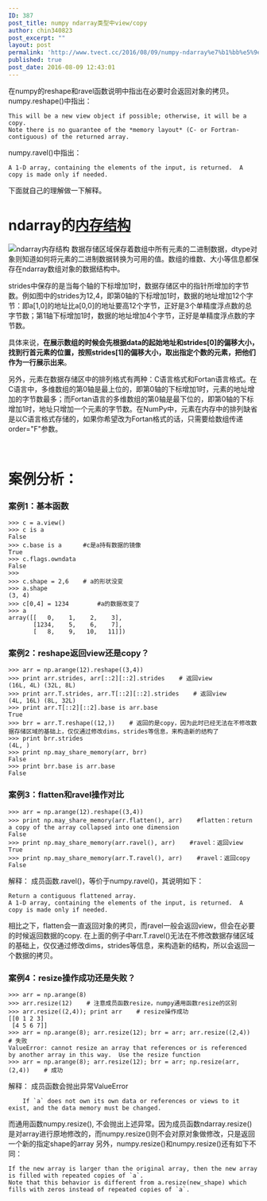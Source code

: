 ```yaml
---
ID: 387
post_title: numpy ndarray类型中view/copy
author: chin340823
post_excerpt: ""
layout: post
permalink: 'http://www.tvect.cc/2016/08/09/numpy-ndarray%e7%b1%bb%e5%9e%8b%e4%b8%adviewcopy/'
published: true
post_date: 2016-08-09 12:43:01
---
```

在numpy的reshape和ravel函数说明中指出在必要时会返回对象的拷贝。
numpy.reshape()中指出：

<pre class="prism-highlight line-numbers" data-start="1"><code class="language-null">This will be a new view object if possible; otherwise, it will be a copy.  
Note there is no guarantee of the *memory layout* (C- or Fortran- contiguous) of the returned array.
</code></pre>

numpy.ravel()中指出：

<pre class="prism-highlight line-numbers" data-start="1"><code class="language-null">A 1-D array, containing the elements of the input, is returned.  A copy is made only if needed.
</code></pre>

下面就自己的理解做一下解释。
</br>

<h1>ndarray的<a href="http://old.sebug.net/paper/books/scipydoc/numpy_intro.html">内存结构</a></h1>

<img src="http://obn75nm65.bkt.clouddn.com/ndarry-memory.png" alt="ndarray内存结构" title="numpy ndarray" />
数据存储区域保存着数组中所有元素的二进制数据，dtype对象则知道如何将元素的二进制数据转换为可用的值。数组的维数、大小等信息都保存在ndarray数组对象的数据结构中。

strides中保存的是当每个轴的下标增加1时，数据存储区中的指针所增加的字节数。例如图中的strides为12,4，即第0轴的下标增加1时，数据的地址增加12个字节：即a[1,0]的地址比a[0,0]的地址要高12个字节，正好是3个单精度浮点数的总字节数；第1轴下标增加1时，数据的地址增加4个字节，正好是单精度浮点数的字节数。

具体来说，<strong>在展示数组的时候会先根据data的起始地址和strides[0]的偏移大小，找到行首元素的位置，按照strides[1]的偏移大小，取出指定个数的元素，把他们作为一行展示出来</strong>。

另外，元素在数据存储区中的排列格式有两种：C语言格式和Fortan语言格式。在C语言中，多维数组的第0轴是最上位的，即第0轴的下标增加1时，元素的地址增加的字节数最多；而Fortan语言的多维数组的第0轴是最下位的，即第0轴的下标增加1时，地址只增加一个元素的字节数。在NumPy中，元素在内存中的排列缺省是以C语言格式存储的，如果你希望改为Fortan格式的话，只需要给数组传递order="F"参数。

</br>

<h1>案例分析：</h1>

<h3>案例1：基本函数</h3>

<pre class="line-numbers prism-highlight" data-start="1"><code class="language-python">&gt;&gt;&gt; c = a.view()  
&gt;&gt;&gt; c is a  
False  
&gt;&gt;&gt; c.base is a      #c是a持有数据的镜像  
True  
&gt;&gt;&gt; c.flags.owndata  
False  
&gt;&gt;&gt;  
&gt;&gt;&gt; c.shape = 2,6    # a的形状没变  
&gt;&gt;&gt; a.shape  
(3, 4)  
&gt;&gt;&gt; c[0,4] = 1234        #a的数据改变了  
&gt;&gt;&gt; a  
array([[   0,    1,    2,    3],  
       [1234,    5,    6,    7],  
       [   8,    9,   10,   11]])  
</code></pre>

<h3>案例2：reshape返回view还是copy？</h3>

<pre class="line-numbers prism-highlight" data-start="1"><code class="language-python">&gt;&gt;&gt; arr = np.arange(12).reshape((3,4))
&gt;&gt;&gt; print arr.strides, arr[::2][::2].strides    # 返回view
(16L, 4L) (32L, 8L)
&gt;&gt;&gt; print arr.T.strides, arr.T[::2][::2].strides    # 返回view
(4L, 16L) (8L, 32L)
&gt;&gt;&gt; print arr.T[::2][::2].base is arr.base
True
&gt;&gt;&gt; brr = arr.T.reshape((12,))    # 返回的是copy，因为此时已经无法在不修改数据存储区域的基础上，仅仅通过修改dims，strides等信息，来构造新的结构了
&gt;&gt;&gt; print brr.strides
(4L, )
&gt;&gt;&gt; print np.may_share_memory(arr, brr)
False
&gt;&gt;&gt; print brr.base is arr.base
False
</code></pre>

<h3>案例3：flatten和ravel操作对比</h3>

<pre class="line-numbers prism-highlight" data-start="1"><code class="language-python">&gt;&gt;&gt; arr = np.arange(12).reshape((3,4))
&gt;&gt;&gt; print np.may_share_memory(arr.flatten(), arr)    #flatten：return a copy of the array collapsed into one dimension
False
&gt;&gt;&gt; print np.may_share_memory(arr.ravel(), arr)    #ravel：返回view
True
&gt;&gt;&gt; print np.may_share_memory(arr.T.ravel(), arr)    #ravel：返回copy
False
</code></pre>

解释：
成员函数.ravel()，等价于numpy.ravel()，其说明如下：

<pre class="prism-highlight line-numbers" data-start="1"><code class="language-null">Return a contiguous flattened array.
A 1-D array, containing the elements of the input, is returned.  A copy is made only if needed.
</code></pre>

相比之下，flatten会一直返回对象的拷贝，而ravel一般会返回view，但会在必要的时候返回数据的copy.
在上面的例子中arr.T.ravel()无法在不修改数据存储区域的基础上，仅仅通过修改dims，strides等信息，来构造新的结构，所以会返回一个数据的拷贝。

<h3>案例4：resize操作成功还是失败？</h3>

<pre class="line-numbers prism-highlight" data-start="1"><code class="language-python">&gt;&gt;&gt; arr = np.arange(8)
&gt;&gt;&gt; arr.resize(12)    # 注意成员函数resize，numpy通用函数resize的区别
&gt;&gt;&gt; arr.resize((2,4)); print arr    # resize操作成功
[[0 1 2 3]
 [4 5 6 7]]
&gt;&gt;&gt; arr = np.arange(8); arr.resize(12); brr = arr; arr.resize((2,4))    # 失败
ValueError: cannot resize an array that references or is referenced
by another array in this way.  Use the resize function
&gt;&gt;&gt; arr = np.arange(8); arr.resize(12); brr = arr; np.resize(arr, (2,4))    # 成功
</code></pre>

解释：
成员函数会抛出异常ValueError

<pre class="prism-highlight line-numbers" data-start="1"><code class="language-null">    If `a` does not own its own data or references or views to it exist, and the data memory must be changed.
</code></pre>

而通用函数numpy.resize(), 不会抛出上述异常。因为成员函数ndarray.resize()是对array进行原地修改的，而numpy.resize()则不会对原对象做修改，只是返回一个新的指定shape的array
另外，numpy.resize()和numpy.resize()还有如下不同：

<pre class="prism-highlight line-numbers" data-start="1"><code class="language-null">If the new array is larger than the original array, then the new array is filled with repeated copies of `a`.  
Note that this behavior is different from a.resize(new_shape) which fills with zeros instead of repeated copies of `a`.
</code></pre>